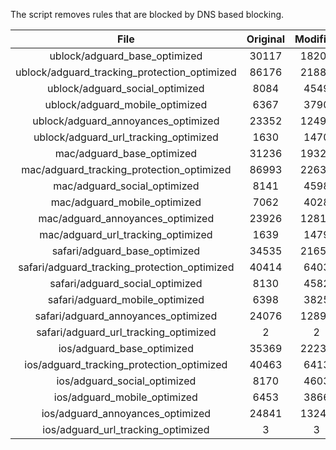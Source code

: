 The script removes rules that are blocked by DNS based blocking.


| File | Original | Modified |
|:----:|:-----:|:-----:|
| ublock/adguard_base_optimized | 30117 | 18205 |
| ublock/adguard_tracking_protection_optimized | 86176 | 21885 |
| ublock/adguard_social_optimized | 8084 | 4549 |
| ublock/adguard_mobile_optimized | 6367 | 3790 |
| ublock/adguard_annoyances_optimized | 23352 | 12498 |
| ublock/adguard_url_tracking_optimized | 1630 | 1470 |
| mac/adguard_base_optimized | 31236 | 19328 |
| mac/adguard_tracking_protection_optimized | 86993 | 22633 |
| mac/adguard_social_optimized | 8141 | 4598 |
| mac/adguard_mobile_optimized | 7062 | 4028 |
| mac/adguard_annoyances_optimized | 23926 | 12817 |
| mac/adguard_url_tracking_optimized | 1639 | 1479 |
| safari/adguard_base_optimized | 34535 | 21655 |
| safari/adguard_tracking_protection_optimized | 40414 | 6403 |
| safari/adguard_social_optimized | 8130 | 4582 |
| safari/adguard_mobile_optimized | 6398 | 3825 |
| safari/adguard_annoyances_optimized | 24076 | 12891 |
| safari/adguard_url_tracking_optimized | 2 | 2 |
| ios/adguard_base_optimized | 35369 | 22231 |
| ios/adguard_tracking_protection_optimized | 40463 | 6413 |
| ios/adguard_social_optimized | 8170 | 4603 |
| ios/adguard_mobile_optimized | 6453 | 3866 |
| ios/adguard_annoyances_optimized | 24841 | 13249 |
| ios/adguard_url_tracking_optimized | 3 | 3 |